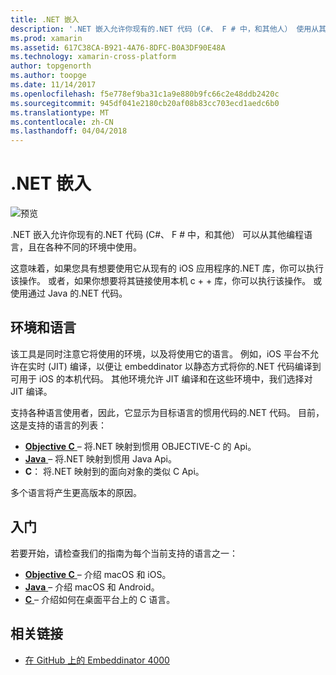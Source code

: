 ```yaml
---
title: .NET 嵌入
description: '.NET 嵌入允许你现有的.NET 代码 (C#、 F # 中，和其他人） 使用从其他编程语言'
ms.prod: xamarin
ms.assetid: 617C38CA-B921-4A76-8DFC-B0A3DF90E48A
ms.technology: xamarin-cross-platform
author: topgenorth
ms.author: toopge
ms.date: 11/14/2017
ms.openlocfilehash: f5e778ef9ba31c1a9e880b9fc66c2e48ddb2420c
ms.sourcegitcommit: 945df041e2180cb20af08b83cc703ecd1aedc6b0
ms.translationtype: MT
ms.contentlocale: zh-CN
ms.lasthandoff: 04/04/2018
---
```

# <a name="net-embedding"></a>.NET 嵌入

![预览](~/media/shared/preview.png)

.NET 嵌入允许你现有的.NET 代码 (C#、 F # 中，和其他） 可以从其他编程语言，且在各种不同的环境中使用。

这意味着，如果您具有想要使用它从现有的 iOS 应用程序的.NET 库，你可以执行该操作。   或者，如果你想要将其链接使用本机 c + + 库，你可以执行该操作。   或使用通过 Java 的.NET 代码。

## <a name="environments-and-languages"></a>环境和语言

该工具是同时注意它将使用的环境，以及将使用它的语言。   例如，iOS 平台不允许在实时 (JIT) 编译，以便让 embeddinator 以静态方式将你的.NET 代码编译到可用于 iOS 的本机代码。  其他环境允许 JIT 编译和在这些环境中，我们选择对 JIT 编译。

支持各种语言使用者，因此，它显示为目标语言的惯用代码的.NET 代码。   目前，这是支持的语言的列表：

- [**Objective C** ](objective-c/index.md) – 将.NET 映射到惯用 OBJECTIVE-C 的 Api。
- [**Java** ](android/index.md) – 将.NET 映射到惯用 Java Api。
- **C**： 将.NET 映射到的面向对象的类似 C Api。

多个语言将产生更高版本的原因。

## <a name="getting-started"></a>入门

若要开始，请检查我们的指南为每个当前支持的语言之一：

- [**Objective C** ](get-started/objective-c/index.md) – 介绍 macOS 和 iOS。
- [**Java** ](get-started/java/index.md) – 介绍 macOS 和 Android。
- [**C** ](get-started/c.md) – 介绍如何在桌面平台上的 C 语言。


## <a name="related-links"></a>相关链接

- [在 GitHub 上的 Embeddinator 4000](https://github.com/mono/Embeddinator-4000)
